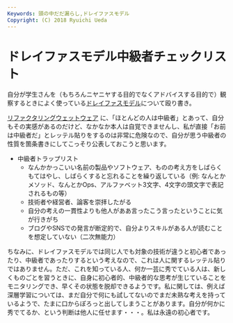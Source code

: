 ```yaml
---
Keywords: 頭の中だだ漏らし,ドレイファスモデル
Copyright: (C) 2018 Ryuichi Ueda
---
```


# ドレイファスモデル中級者チェックリスト

自分が学生さんを（もちろんニヤニヤする目的でなくアドバイスする目的で）観察するときによく使っている[ドレイファスモデル](http://www.02.246.ne.jp/~torutk/seway/dreyfus.html)について殴り書き。

[リファクタリングウェットウェア](https://www.oreilly.co.jp/pub/9784873114033/PTL_sample03.pdf) に、「ほとんどの人は中級者」とあって、自分もその実感があるのだけど、なかなか本人は自覚できませんし、私が直接「お前は中級者だ」とレッテル貼りをするのは非常に危険なので、自分が思う中級者の性質を箇条書きにしてこっそり公表しておこうと思います。

* 中級者トラップリスト
    * なんかかっこいい名前の製品やソフトウェア、ものの考え方をしばらくもてはやし、しばらくすると忘れることを繰り返している（例: なんとかメソッド、なんとかOps、アルファベット3文字、4文字の頭文字で表記されるもの等）
    * 技術者や経営者、論客を崇拝したがる
    * 自分の考えの一貫性よりも他人がああ言ったこう言ったということに気が行きがち
    * ブログやSNSでの発言が断定的で、自分よりスキルがある人が読むことを想定していない（二次無能力）

ちなみに、ドレイファスモデルでは同じ人でも対象の技術が違うと初心者であったり、中級者であったりするという考えなので、これは人に関するレッテル貼りではありません。ただ、これを知っている人、何か一芸に秀でている人は、新しくものごとを習うときに、自身に初心者的、中級者的な思考が生じていることをモニタリングでき、早くその状態を脱却できるようです。私に関しては、例えば深層学習については、まだ自分で何にも試してないのでまだ未熟な考えを持っているようで、たまに口からぽろっと出してしまうことがあります。自分が何かに秀でてるか、という判断は他人に任せます・・・。私は永遠の初心者です。
